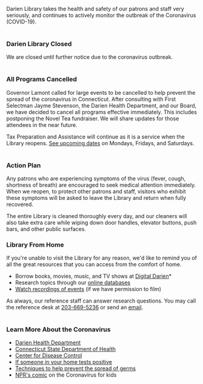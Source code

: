 Darien Library takes the health and safety of our patrons and staff very seriously, and continues to actively monitor the outbreak of the Coronavirus (COVID-19).
<br />
<br />
 
<div class="row">
<div class="col-md-6">

### Darien Library Closed
We are closed until further notice due to the coronavirus outbreak.
<br />
<br />

### All Programs Cancelled
Governor Lamont called for large events to be cancelled to help prevent the spread of the coronavirus in Connecticut. After consulting with First Selectman Jayme Stevenson, the Darien Health Department, and our Board, we have decided to cancel all programs effective immediately. This includes postponing the Novel Tea fundraiser. We will share updates for those attendees in the near future. 

Tax Preparation and Assistance will continue as it is a service when the Library reopens. [See upcoming dates](https://dar.to/2RoWmhV "See upcoming dates") on Mondays, Fridays, and Saturdays.
<br />
<br />

### Action Plan
Any patrons who are experiencing symptoms of the virus (fever, cough, shortness of breath) are encouraged to seek medical attention immediately. When we reopen, to protect other patrons and staff, visitors who exhibit these symptoms will be asked to leave the Library and return when fully recovered.

The entire Library is cleaned thoroughly every day, and our cleaners will also take extra care while wiping down door handles, elevator buttons, push bars, and other public surfaces. 
<br />
</div>
<div class="col-md-6">

### Library From Home
If you're unable to visit the Library for any reason, we'd like to remind you of all the great resources that you can access from the comfort of home.

* Borrow books, movies, music, and TV shows at [Digital Darien](https://dar.to/32O06km "Digital Darien")*
* Research topics through our [online databases](https://dar.to/2DPWlSg "Online databases")
* [Watch recordings of events](https://dar.to/2zNWVxW "Watch recordings of events") (if we have permission to film)

As always, our reference staff can answer research questions. You may call the reference desk at [203-669-5236](tel:2036695236 "Call the Reference Desk") or send an [email](mailto:askus@darienlibrary.org "Email the Reference Desk").
<br />
<br />

### Learn More About the Coronavirus

* [Darien Health Department](https://dar.to/33MRWc1 "Darien Health Department")
* [Connecticut State Department of Health](https://dar.to/2TCL269 "Connecticut State Department of Health")
* [Center for Disease Control](https://dar.to/2TCeIA8 "Center for Disease Control")
* [If someone in your home tests positive](https://dar.to/38H2NWo "If someone in your home tests positive")
* [Techniques to help prevent the spread of germs](https://dar.to/3aoKAhh "Techniques to help prevent the spread of germs")
* [NPR's comic](https://dar.to/38v9smk "NPR's comic") on the Coronavirus for kids

</div>
</div>